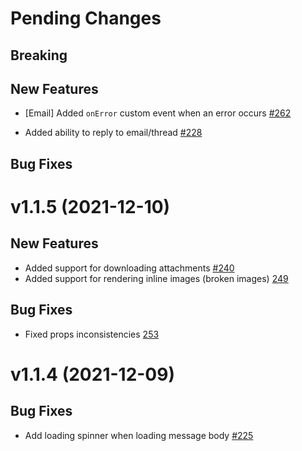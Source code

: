 # Pending Changes

## Breaking

## New Features

- [Email] Added `onError` custom event when an error occurs [#262](https://github.com/nylas/components/pull/262)

- Added ability to reply to email/thread [#228](https://github.com/nylas/components/issues/228)

## Bug Fixes

# v1.1.5 (2021-12-10)

## New Features

- Added support for downloading attachments [#240](https://github.com/nylas/components/pull/240)
- Added support for rendering inline images (broken images) [249](https://github.com/nylas/components/pull/249)

## Bug Fixes

- Fixed props inconsistencies [253](https://github.com/nylas/components/pull/253)

# v1.1.4 (2021-12-09)

## Bug Fixes

- Add loading spinner when loading message body [#225](https://github.com/nylas/components/pull/225)
